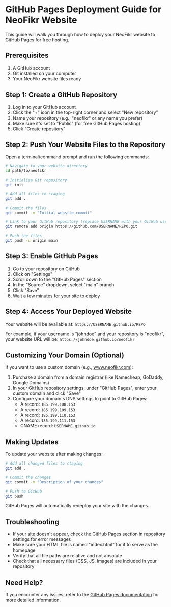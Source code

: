 # GitHub Pages Deployment Guide for NeoFikr Website

This guide will walk you through how to deploy your NeoFikr website to GitHub Pages for free hosting.

## Prerequisites

1. A GitHub account
2. Git installed on your computer
3. Your NeoFikr website files ready

## Step 1: Create a GitHub Repository

1. Log in to your GitHub account
2. Click the "+" icon in the top-right corner and select "New repository"
3. Name your repository (e.g., "neofikr" or any name you prefer)
4. Make sure it's set to "Public" (for free GitHub Pages hosting)
5. Click "Create repository"

## Step 2: Push Your Website Files to the Repository

Open a terminal/command prompt and run the following commands:

```bash
# Navigate to your website directory
cd path/to/neofikr

# Initialize Git repository
git init

# Add all files to staging
git add .

# Commit the files
git commit -m "Initial website commit"

# Link to your GitHub repository (replace USERNAME with your GitHub username and REPO with your repository name)
git remote add origin https://github.com/USERNAME/REPO.git

# Push the files
git push -u origin main
```

## Step 3: Enable GitHub Pages

1. Go to your repository on GitHub
2. Click on "Settings"
3. Scroll down to the "GitHub Pages" section
4. In the "Source" dropdown, select "main" branch
5. Click "Save"
6. Wait a few minutes for your site to deploy

## Step 4: Access Your Deployed Website

Your website will be available at:
`https://USERNAME.github.io/REPO`

For example, if your username is "johndoe" and your repository is "neofikr", your website URL will be:
`https://johndoe.github.io/neofikr`

## Customizing Your Domain (Optional)

If you want to use a custom domain (e.g., www.neofikr.com):

1. Purchase a domain from a domain registrar (like Namecheap, GoDaddy, Google Domains)
2. In your GitHub repository settings, under "GitHub Pages", enter your custom domain and click "Save"
3. Configure your domain's DNS settings to point to GitHub Pages:
   - A record: `185.199.108.153`
   - A record: `185.199.109.153`
   - A record: `185.199.110.153`
   - A record: `185.199.111.153`
   - CNAME record: `USERNAME.github.io`

## Making Updates

To update your website after making changes:

```bash
# Add all changed files to staging
git add .

# Commit the changes
git commit -m "Description of your changes"

# Push to GitHub
git push
```

GitHub Pages will automatically redeploy your site with the changes.

## Troubleshooting

- If your site doesn't appear, check the GitHub Pages section in repository settings for error messages
- Make sure your HTML file is named "index.html" for it to serve as the homepage
- Verify that all file paths are relative and not absolute
- Check that all necessary files (CSS, JS, images) are included in your repository

## Need Help?

If you encounter any issues, refer to the [GitHub Pages documentation](https://docs.github.com/en/pages) for more detailed information.
